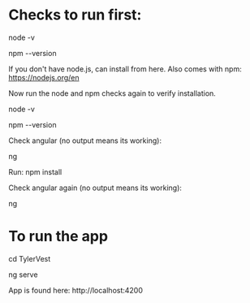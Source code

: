 
# Checks to run first:
node -v

npm --version

If you don't have node.js, can install from here. Also comes with npm:
https://nodejs.org/en

Now run the node and npm checks again to verify installation.

node -v

npm --version

Check angular (no output means its working):

ng 

Run:
npm install

Check angular again (no output means its working):

ng


# To run the app 
cd TylerVest

ng serve

App is found here:
http://localhost:4200

